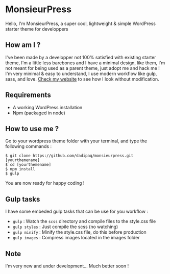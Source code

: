 # MonsieurPress
Hello, I'm MonsieurPress, a super cool, lightweight & simple WordPress starter theme for developpers

## How am I ?
I've been made by a developper not 100% satisfied with existing starter theme, I'm a little less barebones and I have a minimal design, like them, I'm not meant for being used as a parent theme, just adopt me and hack me ! I'm very minimal & easy to understand, I use modern workflow like gulp, sass, and love. [Check my website](http://www.monsieurpress.com/ "MonsieurPress") to see how I look without modification.

## Requirements
- A working WordPress installation
- Npm (packaged in node)

## How to use me ?
Go to your wordpress theme folder with your terminal, and type the following commands : 

	$ git clone https://github.com/dadipaq/monsieurpress.git [yourthemename]
    $ cd [yourthemename]
	$ npm install
	$ gulp
 
You are now ready for happy coding !
 
## Gulp tasks
I have some embeded gulp tasks that can be use for you workflow :

- `gulp` : Watch the `scss` directory and compile files to the style.css file
- `gulp styles` : Just compile the scss (no watching)
- `gulp minify` : Minify the style.css file, do this before production
- `gulp images` : Compress images located in the images folder
 
 
## Note
I'm very new and under development... Much better soon !